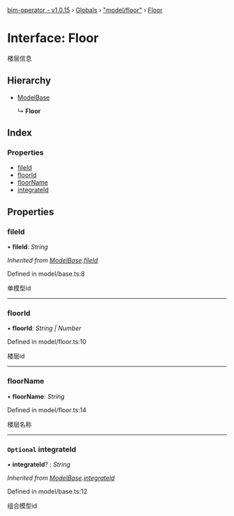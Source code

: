 [bim-operator - v1.0.15](../README.md) › [Globals](../globals.md) › ["model/floor"](../modules/_model_floor_.md) › [Floor](_model_floor_.floor.md)

# Interface: Floor

楼层信息

## Hierarchy

* [ModelBase](_model_base_.modelbase.md)

  ↳ **Floor**

## Index

### Properties

* [fileId](_model_floor_.floor.md#fileid)
* [floorId](_model_floor_.floor.md#floorid)
* [floorName](_model_floor_.floor.md#floorname)
* [integrateId](_model_floor_.floor.md#optional-integrateid)

## Properties

###  fileId

• **fileId**: *String*

*Inherited from [ModelBase](_model_base_.modelbase.md).[fileId](_model_base_.modelbase.md#fileid)*

Defined in model/base.ts:8

单模型id

___

###  floorId

• **floorId**: *String | Number*

Defined in model/floor.ts:10

楼层id

___

###  floorName

• **floorName**: *String*

Defined in model/floor.ts:14

楼层名称

___

### `Optional` integrateId

• **integrateId**? : *String*

*Inherited from [ModelBase](_model_base_.modelbase.md).[integrateId](_model_base_.modelbase.md#optional-integrateid)*

Defined in model/base.ts:12

组合模型id
